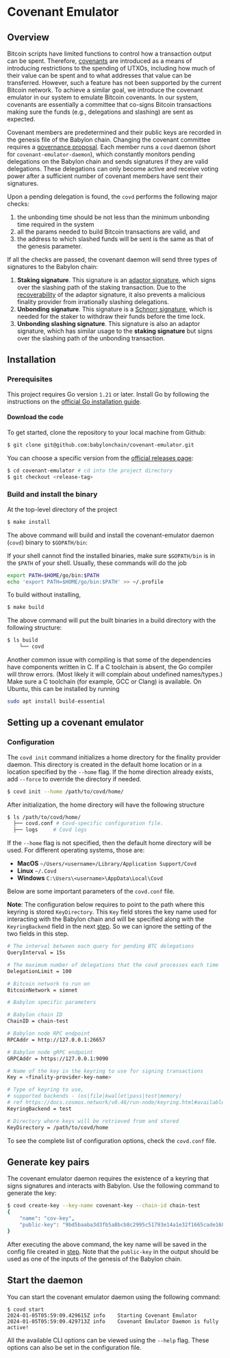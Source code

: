 # Covenant Emulator

## Overview

Bitcoin scripts have limited functions to control how a transaction output can
be spent. Therefore, [covenants](https://covenants.info/) are introduced as a
means of introducing restrictions to the spending of UTXOs, including how much
of their value can be spent and to what addresses that value can be transferred.
However, such a feature has not been supported by the current Bitcoin network.
To achieve a similar goal, we introduce the covenant emulator in our system to
emulate Bitcoin covenants. In our system, covenants are essentially a committee
that co-signs Bitcoin transactions making sure the funds (e.g., delegations and
slashing) are sent as expected.

Covenant members are predetermined and their public keys are recorded in the
genesis file of the Babylon chain. Changing the covenant committee requires a
[governance proposal](https://docs.cosmos.network/v0.45/ibc/proposals.html).
Each member runs a `covd` daemon (short for `covenant-emulator-daemon`), which
constantly monitors pending delegations on the Babylon chain and sends
signatures if they are valid delegations. These delegations can only become
active and receive voting power after a sufficient number of
covenant members have sent their signatures.

Upon a pending delegation is found, the `covd` performs the following major
checks:

1. the unbonding time should be not less than the minimum unbonding time
required in the system
2. all the params needed to build Bitcoin transactions are
valid, and
3. the address to which slashed funds will be sent is the same as that of the
genesis parameter.

If all the checks are passed, the covenant daemon will send three types of
signatures to the Babylon chain:

1. **Staking signature**. This signature is an [adaptor signature](https://bitcoinops.org/en/topics/adaptor-signatures/),
which signs over the slashing path of the staking transaction. Due to the
[recoverability](https://github.com/LLFourn/one-time-VES/blob/master/main.pdf)
of the adaptor signature, it also prevents a malicious finality provider from
irrationally slashing delegations.
2. **Unbonding signature**. This signature is a [Schnorr signature](https://en.wikipedia.org/wiki/Schnorr_signature),
which is needed for the staker to withdraw their funds before the time lock.
3. **Unbonding slashing signature**. This signature is also an adaptor
signature, which has similar usage to the **staking signature** but signs over
the slashing path of the unbonding transaction.

## Installation

### Prerequisites

This project requires Go version `1.21` or later.
Install Go by following the instructions on
the [official Go installation guide](https://golang.org/doc/install).

#### Download the code

To get started, clone the repository to your local machine from Github:

```bash
$ git clone git@github.com:babylonchain/covenant-emulator.git
```

You can choose a specific version from
the [official releases page](https://github.com/babylonchain/covenant-emulator/releases):

```bash
$ cd covenant-emulator # cd into the project directory
$ git checkout <release-tag>
```

### Build and install the binary

At the top-level directory of the project

```bash
$ make install 
```

The above command will build and install the covenant-emulator daemon (`covd`)
binary to `$GOPATH/bin`:

If your shell cannot find the installed binaries, make sure `$GOPATH/bin` is in
the `$PATH` of your shell. Usually, these commands will do the job

```bash
export PATH=$HOME/go/bin:$PATH
echo 'export PATH=$HOME/go/bin:$PATH' >> ~/.profile
```

To build without installing,

```bash
$ make build
```

The above command will put the built binaries in a build directory with the
following structure:

```bash
$ ls build
    └── covd
```

Another common issue with compiling is that some of the dependencies have
components written in C. If a C toolchain is absent, the Go compiler will throw
errors. (Most likely it will complain about undefined names/types.) Make sure a
C toolchain (for example, GCC or Clang) is available. On Ubuntu, this can be
installed by running

```bash
sudo apt install build-essential
```

## Setting up a covenant emulator

### Configuration

The `covd init` command initializes a home directory for the
finality provider daemon.
This directory is created in the default home location or in a
location specified by the `--home` flag.
If the home direction already exists, add `--force` to override the directory if
needed.

```bash
$ covd init --home /path/to/covd/home/
```

After initialization, the home directory will have the following structure

```bash
$ ls /path/to/covd/home/
  ├── covd.conf # Covd-specific configuration file.
  ├── logs     # Covd logs
```

If the `--home` flag is not specified, then the default home directory
will be used. For different operating systems, those are:

- **MacOS** `~/Users/<username>/Library/Application Support/Covd`
- **Linux** `~/.Covd`
- **Windows** `C:\Users\<username>\AppData\Local\Covd`

Below are some important parameters of the `covd.conf` file.

**Note**:
The configuration below requires to point to the path where this keyring is
stored `KeyDirectory`. This `Key` field stores the key name used for interacting
with the Babylon chain and will be specified along with the `KeyringBackend`
field in the next [step](#generate-key-pairs). So we can ignore the setting of
the two fields in this step.

```bash
# The interval between each query for pending BTC delegations
QueryInterval = 15s

# The maximum number of delegations that the covd processes each time
DelegationLimit = 100

# Bitcoin network to run on
BitcoinNetwork = simnet

# Babylon specific parameters

# Babylon chain ID
ChainID = chain-test

# Babylon node RPC endpoint
RPCAddr = http://127.0.0.1:26657

# Babylon node gRPC endpoint
GRPCAddr = https://127.0.0.1:9090

# Name of the key in the keyring to use for signing transactions
Key = <finality-provider-key-name>

# Type of keyring to use,
# supported backends - (os|file|kwallet|pass|test|memory)
# ref https://docs.cosmos.network/v0.46/run-node/keyring.html#available-backends-for-the-keyring
KeyringBackend = test

# Directory where keys will be retrieved from and stored
KeyDirectory = /path/to/covd/home
```

To see the complete list of configuration options, check the `covd.conf` file.

## Generate key pairs

The covenant emulator daemon requires the existence of a keyring that signs
signatures and interacts with Babylon. Use the following command to generate the
key:

```bash
$ covd create-key --key-name covenant-key --chain-id chain-test
{
    "name": "cov-key",
    "public-key": "9bd5baaba3d3fb5a8bcb8c2995c51793e14a1e32f1665cade168f638e3b15538"
}
```

After executing the above command, the key name will be saved in the config file
created in [step](#configuration).
Note that the `public-key` in the output should be used as one of the inputs of
the genesis of the Babylon chain.

## Start the daemon

You can start the covenant emulator daemon using the following command:

```log
$ covd start
2024-01-05T05:59:09.429615Z	info	Starting Covenant Emulator
2024-01-05T05:59:09.429713Z	info	Covenant Emulator Daemon is fully active!
```

All the available CLI options can be viewed using the `--help` flag. These
options can also be set in the configuration file.
